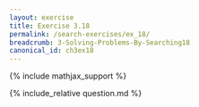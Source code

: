 ```yaml
---
layout: exercise
title: Exercise 3.18
permalink: /search-exercises/ex_18/
breadcrumb: 3-Solving-Problems-By-Searching18
canonical_id: ch3ex18
---
```


{% include mathjax_support %}
<div id="hiddden">{% include_relative question.md %}</div>
